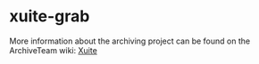 xuite-grab
=============

More information about the archiving project can be found on the ArchiveTeam wiki: [Xuite](https://wiki.archiveteam.org/index.php/Xuite)
